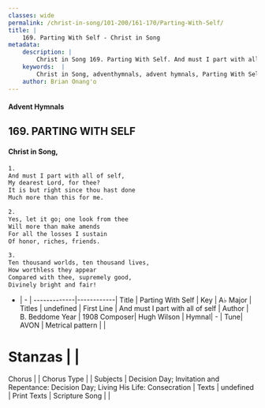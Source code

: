 ```yaml
---
classes: wide
permalink: /christ-in-song/101-200/161-170/Parting-With-Self/
title: |
    169. Parting With Self - Christ in Song
metadata:
    description: |
        Christ in Song 169. Parting With Self. And must I part with all of self, My dearest Lord, for thee? It is but right since thou hast done Much more than this for me.
    keywords:  |
        Christ in Song, adventhymnals, advent hymnals, Parting With Self, And must I part with all of self. 
    author: Brian Onang'o
---
```


#### Advent Hymnals
## 169. PARTING WITH SELF
####  Christ in Song,

```txt
1.
And must I part with all of self,
My dearest Lord, for thee?
It is but right since thou hast done
Much more than this for me.

2.
Yes, let it go; one look from thee
Will more than make amends
For all the losses I sustain
Of honor, riches, friends.

3.
Ten thousand worlds, ten thousand lives,
How worthless they appear
Compared with thee, supremely good,
Divinely bright and fair!

```

- |   -  |
-------------|------------|
Title | Parting With Self |
Key | A♭ Major |
Titles | undefined |
First Line | And must I part with all of self |
Author | B. Beddome
Year | 1908
Composer| Hugh Wilson |
Hymnal|  - |
Tune| AVON |
Metrical pattern | |
# Stanzas |  |
Chorus |  |
Chorus Type |  |
Subjects | Decision Day; Invitation and Repentance: Decision Day; Living His Life: Consecration |
Texts | undefined |
Print Texts | 
Scripture Song |  |
    
